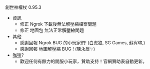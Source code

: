 創世神權杖 0.95.3

* 資訊
    - 修正 Ngrok 下載後無法解壓縮檔案問題
    - 修正 地圖包 無法正常解壓縮問題
* 其他
    - 感謝回報 Ngrok BUG 的小玩家們! (白虎狼, SG Games, 蘇宥瑄,)
    - 感謝回報 地圖解壓縮 BUG ! (陳永辰✨)
* [咖啡](http://bit.ly/mcscpterdonation)?
    -  歡迎任何有餘力的開服小玩家，贊助支持！官網贊助表自動更新。
